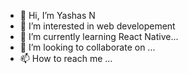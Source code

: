 - 👋 Hi, I’m Yashas N
- 👀 I’m interested in web developement
- 🌱 I’m currently learning React Native...
- 💞️ I’m looking to collaborate on ...
- 📫 How to reach me ...

<!---
x2D10S/x2D10S is a ✨ special ✨ repository because its `README.md` (this file) appears on your GitHub profile.
You can click the Preview link to take a look at your changes.
--->
